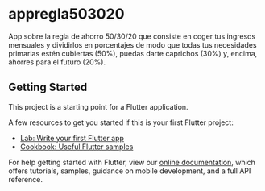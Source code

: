# appregla503020

App sobre la regla de ahorro 50/30/20 que consiste en coger tus ingresos mensuales y dividirlos en porcentajes de modo que todas tus necesidades primarias estén cubiertas (50%), puedas darte caprichos (30%) y, encima, ahorres para el futuro (20%). 

## Getting Started

This project is a starting point for a Flutter application.

A few resources to get you started if this is your first Flutter project:

- [Lab: Write your first Flutter app](https://flutter.dev/docs/get-started/codelab)
- [Cookbook: Useful Flutter samples](https://flutter.dev/docs/cookbook)

For help getting started with Flutter, view our
[online documentation](https://flutter.dev/docs), which offers tutorials,
samples, guidance on mobile development, and a full API reference.
